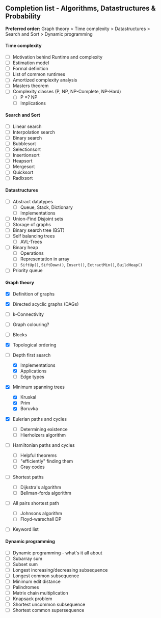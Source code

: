 ## Completion list - Algorithms, Datastructures & Probability

**Preferred order:** Graph theory > Time complexity > Datastructures > Search and Sort > Dynamic programming

#### Time complexity

- [ ] Motivation behind Runtime and complexity
- [ ] Estimation model
- [ ] Formal definition
- [ ] List of common runtimes
- [ ] Amortized complexity analysis
- [ ] Masters theorem
- [ ] Complexity classes (P, NP, NP-Complete, NP-Hard)
  - [ ] P =? NP
  - [ ] Implications

#### Search and Sort

- [ ] Linear search
- [ ] Interpolation search
- [ ] Binary search
- [ ] Bubblesort
- [ ] Selectionsort
- [ ] Insertionsort
- [ ] Heapsort
- [ ] Mergesort
- [ ] Quicksort
- [ ] Radixsort

#### Datastructures

- [ ] Abstract datatypes
  - [ ] Queue, Stack, Dictionary
  - [ ] Implementations
- [ ] Union-Find Disjoint sets
- [ ] Storage of graphs
- [ ] Binary search tree (BST)
- [ ] Self balancing trees 
  - [ ] AVL-Trees
- [ ] Binary heap
  - [ ] Operations
  - [ ] Representation in array
  - [ ] `SiftUp()`, `SiftDown()`, `Insert()`, `ExtractMin()`, `BuildHeap()`
- [ ] Priority queue

#### Graph theory

- [x] Definition of graphs
- [x] Directed acyclic graphs (DAGs)
- [ ] k-Connectivity
- [ ] Graph colouring?
- [ ] Blocks
- [x] Topological ordering
- [ ] Depth first search
  - [x] Implementations
  - [x] Applications
  - [ ] Edge types
- [x] Minimum spanning trees
  - [x] Kruskal
  - [x] Prim
  - [x] Boruvka
- [x] Eulerian paths and cycles
  - [ ] Determining existence
  - [ ] Hierholzers algorithm
- [ ] Hamiltonian paths and cycles
  - [ ] Helpful theorems
  - [ ] "efficiently" finding them
  - [ ] Gray codes
- [ ] Shortest paths
  - [ ] Dijkstra's algorithm
  - [ ] Bellman-fords algorithm
- [ ] All pairs shortest path
  - [ ] Johnsons algorithm
  - [ ] Floyd-warschall DP
- [ ] Keyword list



#### Dynamic programming

- [ ] Dynamic programming - what's it all about
- [ ] Subarray sum
- [ ] Subset sum
- [ ] Longest increasing/decreasing subsequence
- [ ] Longest common subsequence
- [ ] Minimum edit distance
- [ ] Palindromes 
- [ ] Matrix chain multiplication
- [ ] Knapsack problem
- [ ] Shortest uncommon subsequence
- [ ] Shortest common supersequence